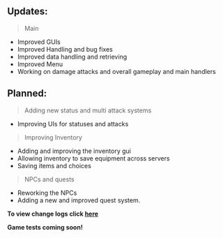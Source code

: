 ## **Updates:**
 
> Main
  
  - Improved GUIs
  - Improved Handling and bug fixes
  - Improved data handling and retrieving
  - Improved Menu
  - Working on damage attacks and overall gameplay and main handlers
  

## **Planned:**
> Adding new status and multi attack systems
  - Improving UIs for statuses and attacks
> Improving Inventory
  - Adding and improving the inventory gui
  - Allowing inventory to save equipment across servers
  - Saving items and choices
> NPCs and quests
  - Reworking the NPCs
  - Adding a new and improved quest system.

**To view change logs click [here](https://github.com/fireblast3228/Update/tree/main/Changelogs)**

**Game tests coming soon!**
